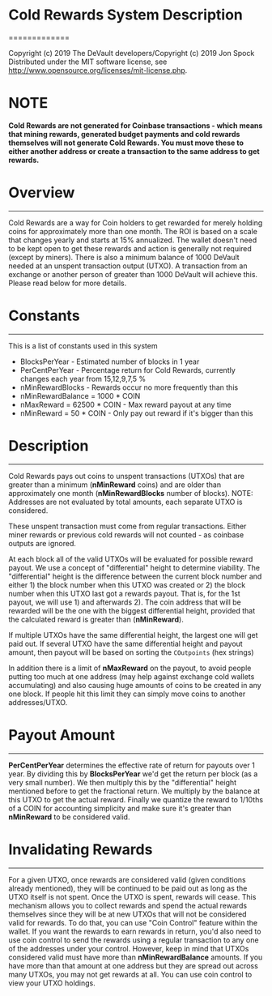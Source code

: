 # Cold Rewards System Description

=============

Copyright (c) 2019 The DeVault developers/Copyright (c) 2019 Jon Spock
Distributed under the MIT software license, see http://www.opensource.org/licenses/mit-license.php.


# NOTE
**Cold Rewards are not generated for Coinbase transactions - which means that mining rewards, generated budget payments and cold rewards themselves will not generate Cold Rewards. You must move these to either another address or create a transaction to the same address to get rewards.**

# Overview
---------------------

Cold Rewards are a way for Coin holders to get rewarded for merely holding coins for approximately more than one month. The ROI is based on a scale that changes yearly and starts at 15% annualized. The wallet doesn't need to be kept open to get these rewards and action is generally not required (except by miners). There is also a minimum balance of 1000 DeVault needed at an unspent transaction output (UTXO). A transaction from an exchange or another person of greater than 1000 DeVault will achieve this. Please read below for more details. 


# Constants
---------------------

This is a list of constants used in this system

* BlocksPerYear    - Estimated number of blocks in 1 year
* PerCentPerYear   - Percentage return for Cold Rewards, currently changes each year from 15,12,9,7,5 %
* nMinRewardBlocks  - Rewards occur no more frequently than this
* nMinRewardBalance = 1000 * COIN
* nMaxReward = 62500 * COIN - Max reward payout at any time
* nMinReward =  50 * COIN  - Only pay out reward if it's bigger than this

# Description
---------------------

Cold Rewards pays out coins to unspent transactions (UTXOs) that are greater than a minimum (**nMinReward** coins) and are older than approximately one month (**nMinRewardBlocks** number of blocks). NOTE: Addresses are not evaluated by total amounts, each separate UTXO is considered.

These unspent transaction must come from regular transactions. Either miner rewards or previous cold rewards will not counted - as coinbase outputs are ignored.

At each block all of the valid UTXOs will be evaluated for possible reward payout. We use a concept of "differential" height to determine viability. The "differential" height is the difference between the current block number and either 1) the block number when this UTXO was created or 2) the block number when this UTXO last got a rewards payout. That is, for the 1st payout, we will use 1) and afterwards 2). The coin address that will be rewarded will be the one with the biggest differential height, provided that the calculated reward is greater than (**nMinReward**).

If multiple UTXOs have the same differential height, the largest one will get paid out. If several UTXO have the same differential height and payout amount, then payout will be based on sorting the `COutpoints` (hex strings)

In addition there is a limit of **nMaxReward** on the payout, to avoid people putting too much at one address (may help against exchange cold wallets accumulating) and also causing huge amounts of coins to be created in any one block. If people hit this limit they can simply move coins to another addresses/UTXO.

# Payout Amount
---------------------

**PerCentPerYear** determines the effective rate of return for payouts over 1 year. By dividing this by **BlocksPerYear** we'd get the return per block (as a very small number). We then multiply this by the "differential" height mentioned before to get the fractional return. We multiply by the balance at this UTXO to get the actual reward. Finally we quantize the reward to 1/10ths of a COIN for accounting simplicity and make sure it's greater than **nMinReward** to be considered valid.

# Invalidating Rewards
---------------------

For a given UTXO, once rewards are considered valid (given conditions already mentioned), they will be continued to be paid out as long as the UTXO itself is not spent. Once the UTXO is spent, rewards will cease.
This mechanism allows you to collect rewards and spend the actual rewards themselves since they will be at new UTXOs that will not be considered valid for rewards. To do that, you can use "Coin Control" feature within the wallet. If you want the rewards to earn rewards in return, you'd also need to use coin control to send the rewards using a regular transaction to any one of the addresses under your control. However, keep in mind that UTXOs considered valid must have more than **nMinRewardBalance** amounts. If you have more than that amount at one address but they are spread out across many UTXOs, you may not get rewards at all. You can use coin control to view your UTXO holdings. 











